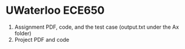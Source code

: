 # UWaterloo ECE650
1. Assignment PDF, code, and the test case (output.txt under the Ax folder)
2. Project PDF and code
